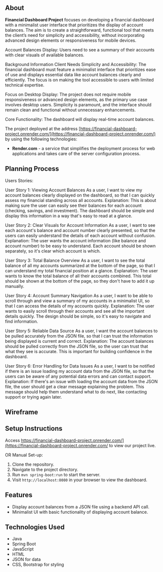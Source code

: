 ## About
**Financial Dashboard Project** focuses on developing a financial dashboard with a minimalist user interface that prioritizes the display of account balances. The aim is to create a straightforward, functional tool that meets the client’s need for simplicity and accessibility, without incorporating advanced design elements or responsiveness for mobile devices. 

Account Balances Display: Users need to see a summary of their accounts with clear visuals of available balances.

Background Information Client Needs Simplicity and Accessibility: The financial dashboard must feature a minimalist interface that prioritizes ease of use and displays essential data like account balances clearly and efficiently. The focus is on making the tool accessible to users with limited technical expertise. 

Focus on Desktop Display: The project does not require mobile responsiveness or advanced design elements, as the primary use case involves desktop users. Simplicity is paramount, and the interface should remain clean and functional without unnecessary enhancements.

Core Functionality: The dashboard will display real-time account balances.

The project deployed at the address [https://financial-dashboard-project.onrender.com/](https://financial-dashboard-project.onrender.com/) by using the following technologies:
- **Render.com** - a service that simplifies the deployment process for web applications and takes care of the server configuration process.

## Planning Process
 Users Stories:

User Story 1: Viewing Account Balances
As a user, I want to view my account balances clearly displayed on the dashboard,
so that  I can quickly assess my financial standing across all accounts.
Explanation:
This is about making sure the user can easily see their balances for each account (checking, savings, and investment). The dashboard should be simple and display this information in a way that's easy to read at a glance.

User Story 2: Clear Visuals for Account Information
As a user, I want to see each account's balance and account number clearly presented,
so that the users can easily understand the details of each account without confusion.
Explanation:
The user wants the account information (like balance and account number) to be easy to understand. Each account should be shown separately, so it's clear which account is which.

User Story 3: Total Balance Overview
As a user, I want to see the total balance of all my accounts summarized at the bottom of the page, so that I can understand my total financial position at a glance.
Explanation:
The user wants to know the total balance of all their accounts combined. This total should be shown at the bottom of the page, so they don't have to add it up manually.

User Story 4: Account Summary Navigation
As a user, I want to be able to scroll through and view a summary of my accounts in a minimalist UI, so that I can access the details of my accounts quickly.
Explanation:
The user wants to easily scroll through their accounts and see all the important details quickly. The design should be simple, so it's easy to navigate and find information.



User Story 5: Reliable Data Source
As a user, I want the account balances to be pulled accurately from the JSON file,
so that I can trust the information being displayed is current and correct.
Explanation:
The account balances should be pulled correctly from the JSON file, so the user can trust that what they see is accurate. This is important for building confidence in the dashboard.

User Story 6: Error Handling for Data Issues
As a user, I want to be notified if there is an issue loading my account data from the JSON file, so that the users can be aware of any potential data errors and can contact support.
Explanation:
If there's an issue with loading the account data from the JSON file, the user should get a clear message explaining the problem. This message should help them understand what to do next, like contacting support or trying again later.


 ## Wireframe



## Setup Instructions
Access https://financial-dashboard-project.onrender.com/](https://financial-dashboard-project.onrender.com/ to view our project live.

OR Manual Set-up:
1. Clone the repository.
2. Navigate to the project directory.
3. Run `mvn spring-boot:run` to start the server.
4. Visit `http://localhost:8080` in your browser to view the dashboard.
   

## Features
- Display account balances from a JSON file using a backend API call.
- Minimalist UI with basic functionality of displaying account balance.


## Technologies Used
- Java
- Spring Boot
- JavaScript
- HTML
- JSON for data
- CSS, Bootstrap for styling


